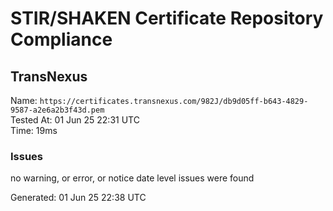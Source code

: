 # STIR/SHAKEN Certificate Repository Compliance

## TransNexus

Name: `https://certificates.transnexus.com/982J/db9d05ff-b643-4829-9587-a2e6a2b3f43d.pem`\
Tested At: 01 Jun 25 22:31 UTC\
Time: 19ms

### Issues

no warning, or error, or notice date level issues were found

Generated: 01 Jun 25 22:38 UTC